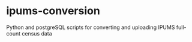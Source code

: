 # ipums-conversion
Python and postgreSQL scripts for converting and uploading IPUMS full-count census data
